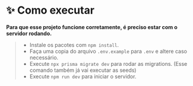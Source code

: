 # **✨ Como executar**

**Para que esse projeto funcione corretamente, é preciso estar com o servidor rodando.**

>- Instale os pacotes com `npm install`.
>- Faça uma copia do arquivo `.env.example` para `.env` e altere caso necessário.
>- Execute `npx prisma migrate dev` para rodar as migrations. (Esse comando também já vai executar as seeds)
>- Execute `npm run dev` para iniciar o servidor.